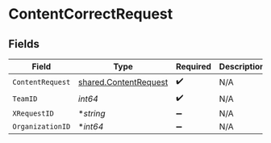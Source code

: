 # ContentCorrectRequest


## Fields

| Field                                                          | Type                                                           | Required                                                       | Description                                                    |
| -------------------------------------------------------------- | -------------------------------------------------------------- | -------------------------------------------------------------- | -------------------------------------------------------------- |
| `ContentRequest`                                               | [shared.ContentRequest](../../models/shared/contentrequest.md) | :heavy_check_mark:                                             | N/A                                                            |
| `TeamID`                                                       | *int64*                                                        | :heavy_check_mark:                                             | N/A                                                            |
| `XRequestID`                                                   | **string*                                                      | :heavy_minus_sign:                                             | N/A                                                            |
| `OrganizationID`                                               | **int64*                                                       | :heavy_minus_sign:                                             | N/A                                                            |